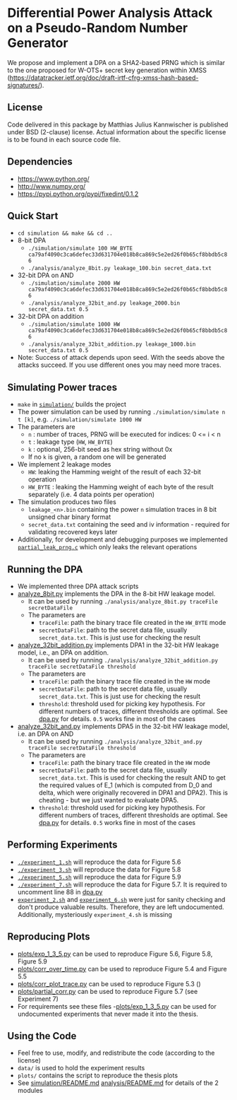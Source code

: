 # Differential Power Analysis Attack on a Pseudo-Random Number Generator
We propose and implement a DPA on a SHA2-based PRNG which is similar to the one proposed for W-OTS+ secret key generation within XMSS (https://datatracker.ietf.org/doc/draft-irtf-cfrg-xmss-hash-based-signatures/).

## License
Code delivered in this package by Matthias Julius Kannwischer is published under BSD (2-clause) license. Actual information about the specific license is to be found in each source code file.

## Dependencies
 - https://www.python.org/
 - http://www.numpy.org/
 - https://pypi.python.org/pypi/fixedint/0.1.2

## Quick Start
 - `cd simulation && make && cd ..`
 - 8-bit DPA
    - `./simulation/simulate 100 HW_BYTE ca79af4090c3ca6defec33d631704e018b8ca869c5e2ed26f0b65cf8bbdb5c86`
    - `./analysis/analyze_8bit.py leakage_100.bin secret_data.txt`
 - 32-bit DPA on AND
    - `./simulation/simulate 2000 HW ca79af4090c3ca6defec33d631704e018b8ca869c5e2ed26f0b65cf8bbdb5c86`
    - `./analysis/analyze_32bit_and.py leakage_2000.bin secret_data.txt 0.5`
 - 32-bit DPA on addition
    - `./simulation/simulate 1000 HW ca79af4090c3ca6defec33d631704e018b8ca869c5e2ed26f0b65cf8bbdb5c86`
    - `./analysis/analyze_32bit_addition.py leakage_1000.bin secret_data.txt 0.5`
 - Note: Success of attack depends upon seed. With the seeds above the attacks succeed. If you use different ones you may need more traces.
## Simulating Power traces
- `make` in [`simulation/`]('simulation/') builds the project
- The power simulation can be used by running `./simulation/simulate n t [k]`, e.g. `./simulation/simulate 1000 HW`
- The parameters are
  - `n` : number of traces, PRNG will be executed for indices: 0 <= i < n
  - `t` : leakage type (`HW`, `HW_BYTE`)
  - `k` : optional, 256-bit seed as hex string without 0x
  - If no `k` is given, a random one will be generated
- We implement 2 leakage modes
    - `HW`: leaking the Hamming weight of the result of each 32-bit operation
    - `HW_BYTE` : leaking the Hamming weight of each byte of the result separately (i.e. 4 data points per operation)
- The simulation produces two files
  - `leakage_<n>.bin` containing the power `n` simulation traces in 8 bit unsigned char binary format
  - `secret_data.txt` containing the seed and iv information - required for validating recovered keys later
- Additionally, for development and debugging purposes we implemented [`partial_leak_prng.c`](simulation/partial_leak_prng.c) which only leaks the relevant operations

## Running the DPA
 - We implemented three DPA attack scripts
 - [analyze_8bit.py](analysis/analyze_8bit.py) implements the DPA in the 8-bit HW leakage model.
    - It can be used by running `./analysis/analyze_8bit.py traceFile secretDataFile`
    - The parameters are
      - `traceFile`: path the binary trace file created in the `HW_BYTE` mode
      - `secretDataFile`: path to the secret data file, usually `secret_data.txt`. This is just use for checking the result
  - [analyze_32bit_addition.py](analysis/analyze_32bit_addition.py) implements DPA1 in the 32-bit HW leakage model, i.e., an DPA on addition.
    - It can be used by running `./analysis/analyze_32bit_addition.py traceFile secretDataFile threshold`
    - The parameters are
      - `traceFile`: path the binary trace file created in the `HW` mode
      - `secretDataFile`: path to the secret data file, usually `secret_data.txt`. This is just use for checking the result
      - `threshold`: threshold used for picking key hypothesis. For different numbers of traces, different thresholds are optimal. See [dpa.py](analysis/dpa.py) for details. `0.5` works fine in most of the cases
  - [analyze_32bit_and.py](analysis/analyze_32bit_addition.py) implements DPA5 in the 32-bit HW leakage model, i.e. an DPA on AND
    - It can be used by running `./analysis/analyze_32bit_and.py traceFile secretDataFile threshold`
    - The parameters are
      - `traceFile`: path the binary trace file created in the `HW` mode
      - `secretDataFile`: path to the secret data file, usually `secret_data.txt`. This is used for checking the result AND to get the required values of E_1 (which is computed from D_0 and delta, which were originally recovered in DPA1 and DPA2). This is cheating - but we just wanted to evaluate DPA5.
      - `threshold`: threshold used for picking key hypothesis. For different numbers of traces, different thresholds are optimal. See [dpa.py](analysis/dpa.py) for details. `0.5` works fine in most of the cases

## Performing Experiments
- [`./experiment_1.sh`](experiment_1.sh) will reproduce the data for Figure 5.6
- [`./experiment_3.sh`](experiment_3.sh) will reproduce the data for Figure 5.8
- [`./experiment_5.sh`](experiment_3.sh) will reproduce the data for Figure 5.9
- [`./experiment_7.sh`](experiment_7.sh) will reproduce the data for Figure 5.7. It is required to uncomment line 88 in [dpa.py](analysis/dpa.py)
- [`experiment_2.sh`](other_experiments/experiment_2.sh) and [`experiment_6.sh`](other_experiments/experiment_6.sh) were just for sanity checking and don't produce valuable results. Therefore, they are left undocumented. Additionally, mysteriously `experiment_4.sh` is missing

## Reproducing Plots
- [plots/exp_1_3_5.py](plots/exp_1_3_5.py) can be used to reproduce Figure 5.6, Figure 5.8, Figure 5.9
- [plots/corr_over_time.py](plots/corr_over_time.py) can be used to reproduce Figure 5.4 and Figure 5.5
- [plots/corr_plot_trace.py](plots/plot_trace.py) can be used to reproduce Figure 5.3 ()
- [plots/partial_corr.py](plots/partial_corr.py) can be used to reproduce Figure 5.7 (see Experiment 7)
- For requirements see these files
-[plots/exp_1_3_5.py](plots/exp_2_6.py) can be used for undocumented experiments that never made it into the thesis.

## Using the Code
- Feel free to use, modify, and redistribute the code (according to the license)
- `data/` is used to hold the experiment results
- `plots/` contains the script to reproduce the thesis plots
- See [simulation/README.md](simulation/README.md) [analysis/README.md](analysis/README.md) for details of the 2 modules
